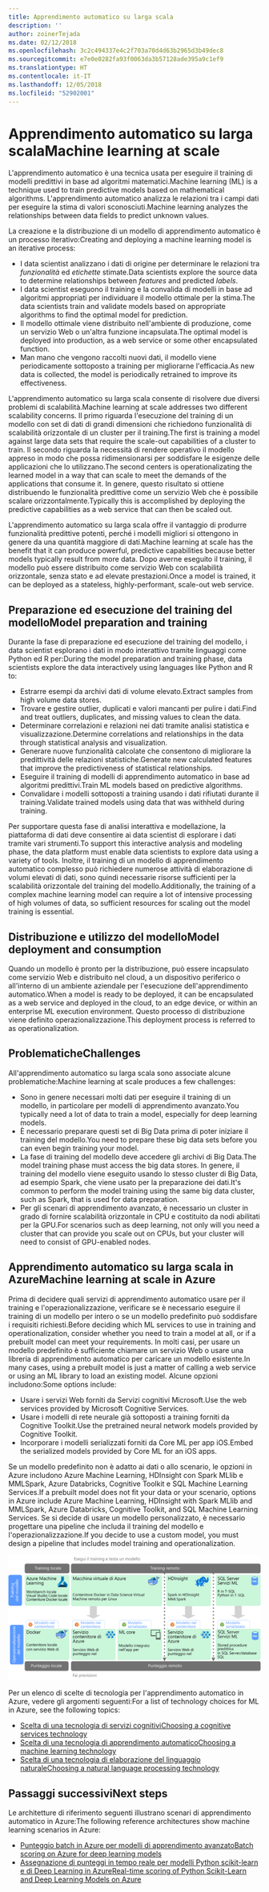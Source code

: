```yaml
---
title: Apprendimento automatico su larga scala
description: ''
author: zoinerTejada
ms.date: 02/12/2018
ms.openlocfilehash: 3c2c494337e4c2f703a70d4d63b2965d3b49dec8
ms.sourcegitcommit: e7e0e0282fa93f0063da3b57128ade395a9c1ef9
ms.translationtype: HT
ms.contentlocale: it-IT
ms.lasthandoff: 12/05/2018
ms.locfileid: "52902001"
---
```

# <a name="machine-learning-at-scale"></a><span data-ttu-id="6a22a-102">Apprendimento automatico su larga scala</span><span class="sxs-lookup"><span data-stu-id="6a22a-102">Machine learning at scale</span></span>

<span data-ttu-id="6a22a-103">L'apprendimento automatico è una tecnica usata per eseguire il training di modelli predittivi in base ad algoritmi matematici.</span><span class="sxs-lookup"><span data-stu-id="6a22a-103">Machine learning (ML) is a technique used to train predictive models based on mathematical algorithms.</span></span> <span data-ttu-id="6a22a-104">L'apprendimento automatico analizza le relazioni tra i campi dati per eseguire la stima di valori sconosciuti.</span><span class="sxs-lookup"><span data-stu-id="6a22a-104">Machine learning analyzes the relationships between data fields to predict unknown values.</span></span>

<span data-ttu-id="6a22a-105">La creazione e la distribuzione di un modello di apprendimento automatico è un processo iterativo:</span><span class="sxs-lookup"><span data-stu-id="6a22a-105">Creating and deploying a machine learning model is an iterative process:</span></span>

* <span data-ttu-id="6a22a-106">I data scientist analizzano i dati di origine per determinare le relazioni tra *funzionalità* ed *etichette* stimate.</span><span class="sxs-lookup"><span data-stu-id="6a22a-106">Data scientists explore the source data to determine relationships between *features* and predicted *labels*.</span></span>
* <span data-ttu-id="6a22a-107">I data scientist eseguono il training e la convalida di modelli in base ad algoritmi appropriati per individuare il modello ottimale per la stima.</span><span class="sxs-lookup"><span data-stu-id="6a22a-107">The data scientists train and validate models based on appropriate algorithms to find the optimal model for prediction.</span></span>
* <span data-ttu-id="6a22a-108">Il modello ottimale viene distribuito nell'ambiente di produzione, come un servizio Web o un'altra funzione incapsulata.</span><span class="sxs-lookup"><span data-stu-id="6a22a-108">The optimal model is deployed into production, as a web service or some other encapsulated function.</span></span>
* <span data-ttu-id="6a22a-109">Man mano che vengono raccolti nuovi dati, il modello viene periodicamente sottoposto a training per migliorarne l'efficacia.</span><span class="sxs-lookup"><span data-stu-id="6a22a-109">As new data is collected, the model is periodically retrained to improve its effectiveness.</span></span>

<span data-ttu-id="6a22a-110">L'apprendimento automatico su larga scala consente di risolvere due diversi problemi di scalabilità.</span><span class="sxs-lookup"><span data-stu-id="6a22a-110">Machine learning at scale addresses two different scalability concerns.</span></span> <span data-ttu-id="6a22a-111">Il primo riguarda l'esecuzione del training di un modello con set di dati di grandi dimensioni che richiedono funzionalità di scalabilità orizzontale di un cluster per il training.</span><span class="sxs-lookup"><span data-stu-id="6a22a-111">The first is training a model against large data sets that require the scale-out capabilities of a cluster to train.</span></span> <span data-ttu-id="6a22a-112">Il secondo riguarda la necessità di rendere operativo il modello appreso in modo che possa ridimensionarsi per soddisfare le esigenze delle applicazioni che lo utilizzano.</span><span class="sxs-lookup"><span data-stu-id="6a22a-112">The second centers is operationalizating the learned model in a way that can scale to meet the demands of the applications that consume it.</span></span> <span data-ttu-id="6a22a-113">In genere, questo risultato si ottiene distribuendo le funzionalità predittive come un servizio Web che è possibile scalare orizzontalmente.</span><span class="sxs-lookup"><span data-stu-id="6a22a-113">Typically this is accomplished by deploying the predictive capabilities as a web service that can then be scaled out.</span></span>

<span data-ttu-id="6a22a-114">L'apprendimento automatico su larga scala offre il vantaggio di produrre funzionalità predittive potenti, perché i modelli migliori si ottengono in genere da una quantità maggiore di dati.</span><span class="sxs-lookup"><span data-stu-id="6a22a-114">Machine learning at scale has the benefit that it can produce powerful, predictive capabilities because better models typically result from more data.</span></span> <span data-ttu-id="6a22a-115">Dopo averne eseguito il training, il modello può essere distribuito come servizio Web con scalabilità orizzontale, senza stato e ad elevate prestazioni.</span><span class="sxs-lookup"><span data-stu-id="6a22a-115">Once a model is trained, it can be deployed as a stateless, highly-performant, scale-out web service.</span></span> 

## <a name="model-preparation-and-training"></a><span data-ttu-id="6a22a-116">Preparazione ed esecuzione del training del modello</span><span class="sxs-lookup"><span data-stu-id="6a22a-116">Model preparation and training</span></span>

<span data-ttu-id="6a22a-117">Durante la fase di preparazione ed esecuzione del training del modello, i data scientist esplorano i dati in modo interattivo tramite linguaggi come Python ed R per:</span><span class="sxs-lookup"><span data-stu-id="6a22a-117">During the model preparation and training phase, data scientists explore the data interactively using languages like Python and R to:</span></span>

* <span data-ttu-id="6a22a-118">Estrarre esempi da archivi dati di volume elevato.</span><span class="sxs-lookup"><span data-stu-id="6a22a-118">Extract samples from high volume data stores.</span></span>
* <span data-ttu-id="6a22a-119">Trovare e gestire outlier, duplicati e valori mancanti per pulire i dati.</span><span class="sxs-lookup"><span data-stu-id="6a22a-119">Find and treat outliers, duplicates, and missing values to clean the data.</span></span>
* <span data-ttu-id="6a22a-120">Determinare correlazioni e relazioni nei dati tramite analisi statistica e visualizzazione.</span><span class="sxs-lookup"><span data-stu-id="6a22a-120">Determine correlations and relationships in the data through statistical analysis and visualization.</span></span>
* <span data-ttu-id="6a22a-121">Generare nuove funzionalità calcolate che consentono di migliorare la predittività delle relazioni statistiche.</span><span class="sxs-lookup"><span data-stu-id="6a22a-121">Generate new calculated features that improve the predictiveness of statistical relationships.</span></span>
* <span data-ttu-id="6a22a-122">Eseguire il training di modelli di apprendimento automatico in base ad algoritmi predittivi.</span><span class="sxs-lookup"><span data-stu-id="6a22a-122">Train ML models based on predictive algorithms.</span></span>
* <span data-ttu-id="6a22a-123">Convalidare i modelli sottoposti a training usando i dati rifiutati durante il training.</span><span class="sxs-lookup"><span data-stu-id="6a22a-123">Validate trained models using data that was withheld during training.</span></span>

<span data-ttu-id="6a22a-124">Per supportare questa fase di analisi interattiva e modellazione, la piattaforma di dati deve consentire ai data scientist di esplorare i dati tramite vari strumenti.</span><span class="sxs-lookup"><span data-stu-id="6a22a-124">To support this interactive analysis and modeling phase, the data platform must enable data scientists to explore data using a variety of tools.</span></span> <span data-ttu-id="6a22a-125">Inoltre, il training di un modello di apprendimento automatico complesso può richiedere numerose attività di elaborazione di volumi elevati di dati, sono quindi necessarie risorse sufficienti per la scalabilità orizzontale del training del modello.</span><span class="sxs-lookup"><span data-stu-id="6a22a-125">Additionally, the training of a complex machine learning model can require a lot of intensive processing of high volumes of data, so sufficient resources for scaling out the model training is essential.</span></span>

## <a name="model-deployment-and-consumption"></a><span data-ttu-id="6a22a-126">Distribuzione e utilizzo del modello</span><span class="sxs-lookup"><span data-stu-id="6a22a-126">Model deployment and consumption</span></span>

<span data-ttu-id="6a22a-127">Quando un modello è pronto per la distribuzione, può essere incapsulato come servizio Web e distribuito nel cloud, a un dispositivo periferico o all'interno di un ambiente aziendale per l'esecuzione dell'apprendimento automatico.</span><span class="sxs-lookup"><span data-stu-id="6a22a-127">When a model is ready to be deployed, it can be encapsulated as a web service and deployed in the cloud, to an edge device, or within an enterprise ML execution environment.</span></span> <span data-ttu-id="6a22a-128">Questo processo di distribuzione viene definito operazionalizzazione.</span><span class="sxs-lookup"><span data-stu-id="6a22a-128">This deployment process is referred to as operationalization.</span></span>

## <a name="challenges"></a><span data-ttu-id="6a22a-129">Problematiche</span><span class="sxs-lookup"><span data-stu-id="6a22a-129">Challenges</span></span>

<span data-ttu-id="6a22a-130">All'apprendimento automatico su larga scala sono associate alcune problematiche:</span><span class="sxs-lookup"><span data-stu-id="6a22a-130">Machine learning at scale produces a few challenges:</span></span>

- <span data-ttu-id="6a22a-131">Sono in genere necessari molti dati per eseguire il training di un modello, in particolare per modelli di apprendimento avanzato.</span><span class="sxs-lookup"><span data-stu-id="6a22a-131">You typically need a lot of data to train a model, especially for deep learning models.</span></span>
- <span data-ttu-id="6a22a-132">È necessario preparare questi set di Big Data prima di poter iniziare il training del modello.</span><span class="sxs-lookup"><span data-stu-id="6a22a-132">You need to prepare these big data sets before you can even begin training your model.</span></span>
- <span data-ttu-id="6a22a-133">La fase di training del modello deve accedere gli archivi di Big Data.</span><span class="sxs-lookup"><span data-stu-id="6a22a-133">The model training phase must access the big data stores.</span></span> <span data-ttu-id="6a22a-134">In genere, il training del modello viene eseguito usando lo stesso cluster di Big Data, ad esempio Spark, che viene usato per la preparazione dei dati.</span><span class="sxs-lookup"><span data-stu-id="6a22a-134">It's common to perform the model training using the same big data cluster, such as Spark, that is used for data preparation.</span></span> 
- <span data-ttu-id="6a22a-135">Per gli scenari di apprendimento avanzato, è necessario un cluster in grado di fornire scalabilità orizzontale in CPU e costituito da nodi abilitati per la GPU.</span><span class="sxs-lookup"><span data-stu-id="6a22a-135">For scenarios such as deep learning, not only will you need a cluster that can provide you scale out on CPUs, but your cluster will need to consist of GPU-enabled nodes.</span></span>

## <a name="machine-learning-at-scale-in-azure"></a><span data-ttu-id="6a22a-136">Apprendimento automatico su larga scala in Azure</span><span class="sxs-lookup"><span data-stu-id="6a22a-136">Machine learning at scale in Azure</span></span>

<span data-ttu-id="6a22a-137">Prima di decidere quali servizi di apprendimento automatico usare per il training e l'operazionalizzazione, verificare se è necessario eseguire il training di un modello per intero o se un modello predefinito può soddisfare i requisiti richiesti.</span><span class="sxs-lookup"><span data-stu-id="6a22a-137">Before deciding which ML services to use in training and operationalization, consider whether you need to train a model at all, or if a prebuilt model can meet your requirements.</span></span> <span data-ttu-id="6a22a-138">In molti casi, per usare un modello predefinito è sufficiente chiamare un servizio Web o usare una libreria di apprendimento automatico per caricare un modello esistente.</span><span class="sxs-lookup"><span data-stu-id="6a22a-138">In many cases, using a prebuilt model is just a matter of calling a web service or using an ML library to load an existing model.</span></span> <span data-ttu-id="6a22a-139">Alcune opzioni includono:</span><span class="sxs-lookup"><span data-stu-id="6a22a-139">Some options include:</span></span> 

- <span data-ttu-id="6a22a-140">Usare i servizi Web forniti da Servizi cognitivi Microsoft.</span><span class="sxs-lookup"><span data-stu-id="6a22a-140">Use the web services provided by Microsoft Cognitive Services.</span></span>
- <span data-ttu-id="6a22a-141">Usare i modelli di rete neurale già sottoposti a training forniti da Cognitive Toolkit.</span><span class="sxs-lookup"><span data-stu-id="6a22a-141">Use the pretrained neural network models provided by Cognitive Toolkit.</span></span>
- <span data-ttu-id="6a22a-142">Incorporare i modelli serializzati forniti da Core ML per app iOS.</span><span class="sxs-lookup"><span data-stu-id="6a22a-142">Embed the serialized models provided by Core ML for an iOS apps.</span></span> 

<span data-ttu-id="6a22a-143">Se un modello predefinito non è adatto ai dati o allo scenario, le opzioni in Azure includono Azure Machine Learning, HDInsight con Spark MLlib e MMLSpark, Azure Databricks, Cognitive Toolkit e SQL Machine Learning Services.</span><span class="sxs-lookup"><span data-stu-id="6a22a-143">If a prebuilt model does not fit your data or your scenario, options in Azure include Azure Machine Learning, HDInsight with Spark MLlib and MMLSpark, Azure Databricks, Cognitive Toolkit, and SQL Machine Learning Services.</span></span> <span data-ttu-id="6a22a-144">Se si decide di usare un modello personalizzato, è necessario progettare una pipeline che includa il training del modello e l'operazionalizzazione.</span><span class="sxs-lookup"><span data-stu-id="6a22a-144">If you decide to use a custom model, you must design a pipeline that includes model training and operationalization.</span></span> 

![Opzioni di modelli in Azure](./images/machine-learning-model-training-and-deployment.png)

<span data-ttu-id="6a22a-146">Per un elenco di scelte di tecnologia per l'apprendimento automatico in Azure, vedere gli argomenti seguenti:</span><span class="sxs-lookup"><span data-stu-id="6a22a-146">For a list of technology choices for ML in Azure, see the following topics:</span></span>

- [<span data-ttu-id="6a22a-147">Scelta di una tecnologia di servizi cognitivi</span><span class="sxs-lookup"><span data-stu-id="6a22a-147">Choosing a cognitive services technology</span></span>](../technology-choices/cognitive-services.md)
- [<span data-ttu-id="6a22a-148">Scelta di una tecnologia di apprendimento automatico</span><span class="sxs-lookup"><span data-stu-id="6a22a-148">Choosing a machine learning technology</span></span>](../technology-choices/data-science-and-machine-learning.md)
- [<span data-ttu-id="6a22a-149">Scelta di una tecnologia di elaborazione del linguaggio naturale</span><span class="sxs-lookup"><span data-stu-id="6a22a-149">Choosing a natural language processing technology</span></span>](../technology-choices/natural-language-processing.md)

## <a name="next-steps"></a><span data-ttu-id="6a22a-150">Passaggi successivi</span><span class="sxs-lookup"><span data-stu-id="6a22a-150">Next steps</span></span>

<span data-ttu-id="6a22a-151">Le architetture di riferimento seguenti illustrano scenari di apprendimento automatico in Azure:</span><span class="sxs-lookup"><span data-stu-id="6a22a-151">The following reference architectures show machine learning scenarios in Azure:</span></span>

- [<span data-ttu-id="6a22a-152">Punteggio batch in Azure per modelli di apprendimento avanzato</span><span class="sxs-lookup"><span data-stu-id="6a22a-152">Batch scoring on Azure for deep learning models</span></span>](../../reference-architectures/ai/batch-scoring-deep-learning.md)
- [<span data-ttu-id="6a22a-153">Assegnazione di punteggi in tempo reale per modelli Python scikit-learn e di Deep Learning in Azure</span><span class="sxs-lookup"><span data-stu-id="6a22a-153">Real-time scoring of Python Scikit-Learn and Deep Learning Models on Azure</span></span>](../../reference-architectures/ai/realtime-scoring-python.md)